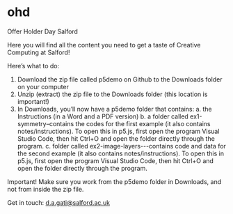# ohd
Offer Holder Day Salford

Here you will find all the content you need to get a taste of Creative Computing at Salford!

Here’s what to do:
1)	Download the zip file called p5demo on Github to the Downloads folder on your computer
2)	Unzip (extract) the zip file to the Downloads folder (this location is important!)
3)	In Downloads, you’ll now have a p5demo folder that contains:
a.	the Instructions (in a Word and a PDF version)
b.	 a folder called ex1-symmetry–contains the codes for the first example (it also contains notes/instructions). To open this in p5.js, first open the program Visual Studio Code, then hit Ctrl+O and open the folder directly through the program. 
c.	 folder called ex2-image-layers---contains code and data for the second example (it also contains notes/instructions). To open this in p5.js, first open the program Visual Studio Code, then hit Ctrl+O and open the folder directly through the program.

Important! Make sure you work from the p5demo folder in Downloads, and not from inside the zip file.



Get in touch: d.a.gati@salford.ac.uk
